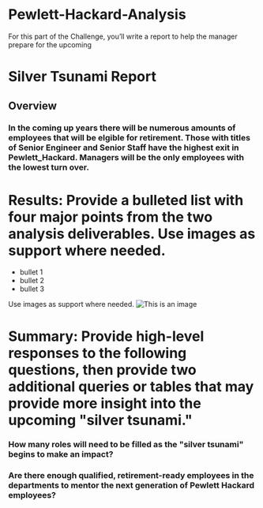 # Pewlett-Hackard-Analysis

For this part of the Challenge, you’ll write a report to help the manager prepare for the upcoming

# Silver Tsunami Report

## Overview
### In the coming up years there will be numerous amounts of employees that will be elgible for retirement. Those with titles of Senior Engineer and Senior Staff have the highest exit in Pewlett_Hackard. Managers will be the only employees with the lowest turn over.


# Results: Provide a bulleted list with four major points from the two analysis deliverables. Use images as support where needed.
- bullet 1
- bullet 2
- bullet 3 

Use images as support where needed.
![This is an image](https://myoctocat.com/assets/images/base-octocat.svg)

# Summary: Provide high-level responses to the following questions, then provide two additional queries or tables that may provide more insight into the upcoming "silver tsunami."

### How many roles will need to be filled as the "silver tsunami" begins to make an impact?
### Are there enough qualified, retirement-ready employees in the departments to mentor the next generation of Pewlett Hackard employees?
